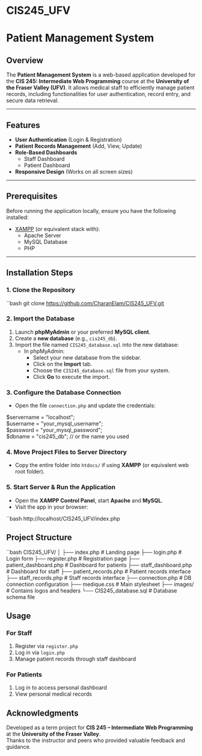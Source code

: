 # CIS245_UFV
# Patient Management System

## Overview

The **Patient Management System** is a web-based application developed for the **CIS 245: Intermediate Web Programming** course at the **University of the Fraser Valley (UFV)**. It allows medical staff to efficiently manage patient records, including functionalities for user authentication, record entry, and secure data retrieval.

---

## Features

- **User Authentication** (Login & Registration)
- **Patient Records Management** (Add, View, Update)
- **Role-Based Dashboards**
  - Staff Dashboard
  - Patient Dashboard
- **Responsive Design** (Works on all screen sizes)

---

## Prerequisites

Before running the application locally, ensure you have the following installed:

- [XAMPP](https://www.apachefriends.org/index.html) (or equivalent stack with):
  - Apache Server
  - MySQL Database
  - PHP

---

## Installation Steps

### 1. Clone the Repository

``bash
git clone https://github.com/CharanElam/CIS245_UFV.git

### 2. Import the Database

1. Launch **phpMyAdmin** or your preferred **MySQL client**.
2. Create a **new database** (e.g., `cis245_db`).
3. Import the file named `CIS245_database.sql` into the new database:
   - In phpMyAdmin:
     - Select your new database from the sidebar.
     - Click on the **Import** tab.
     - Choose the `CIS245_database.sql` file from your system.
     - Click **Go** to execute the import.

### 3. Configure the Database Connection

- Open the file `connection.php` and update the credentials:

$servername = "localhost";<br>
$username = "your_mysql_username";<br>
$password = "your_mysql_password";<br>
$dbname = "cis245_db"; // or the name you used

### 4. Move Project Files to Server Directory

- Copy the entire folder into `htdocs/` if using **XAMPP** (or equivalent web root folder).

### 5. Start Server & Run the Application

- Open the **XAMPP Control Panel**, start **Apache** and **MySQL**.
- Visit the app in your browser:

``bash
http://localhost/CIS245_UFV/index.php

## Project Structure

``bash
CIS245_UFV/
│
├── index.php              # Landing page
├── login.php              # Login form
├── register.php           # Registration page
├── patient_dashboard.php  # Dashboard for patients
├── staff_dashboard.php    # Dashboard for staff
├── patient_records.php    # Patient records interface
├── staff_records.php      # Staff records interface
├── connection.php         # DB connection configuration
├── medique.css            # Main stylesheet
├── images/                # Contains logos and headers
└── CIS245_database.sql    # Database schema file

## Usage

### For Staff

1. Register via `register.php`
2. Log in via `login.php`
3. Manage patient records through staff dashboard

### For Patients

1. Log in to access personal dashboard
2. View personal medical records

## Acknowledgments

Developed as a term project for **CIS 245 – Intermediate Web Programming** at the **University of the Fraser Valley**.  
Thanks to the instructor and peers who provided valuable feedback and guidance.
